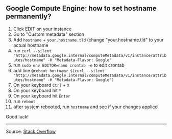 ## Google Compute Engine: how to set hostname permanently?

<div class="post-text" itemprop="text">
<ol>
<li>Click EDIT on your instance</li>
<li>Go to "Custom metadata" section</li>
<li>Add  <code>hostname</code> + <code>your.hostname.tld</code> (change "your.hostname.tld" to your actual hostname</li>
<li>run <code>curl --silent "http://metadata.google.internal/computeMetadata/v1/instance/attributes/hostname" -H "Metadata-Flavor: Google"</code></li>
<li>run <code>sudo env EDITOR=nano crontab -e</code> to edit crontab</li>
<li>add line <code>@reboot hostname $(curl --silent "http://metadata.google.internal/computeMetadata/v1/instance/attributes/hostname" -H "Metadata-Flavor: Google")</code></li>
<li>On your keyboard <code>Ctrl</code> + <code>X</code></li>
<li>On your keyboard hit <code>Y</code></li>
<li>On your keyboard hit <code>Enter</code></li>
<li>run <code>reboot</code></li>
<li>after system rebooted, run <code>hostname</code> and see if your changes applied</li>
</ol>

<p>Good luck!</p>
    </div>
<hr>
Source: <a href="https://stackoverflow.com/a/48151928">Stack Overflow</a>
